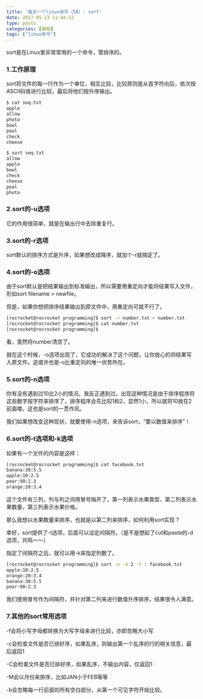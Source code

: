 ```yaml
---
title: '每天一个linux命令（58）: sort'
date: 2017-05-23 11:44:12
type: posts
categories: [编程]
tags: ["linux命令"]
---
```

sort是在Linux里非常常用的一个命令，管排序的。

<!--more-->
### 1.工作原理
sort将文件的每一行作为一个单位，相互比较，比较原则是从首字符向后，依次按ASCII码值进行比较，最后将他们按升序输出。

```bash
$ cat seq.txt
apple
allow
photo
bowl
peal
check
cheese

$ sort seq.txt
allow
apple
bowl
check
cheese
peal
photo
```
### 2.sort的-u选项
它的作用很简单，就是在输出行中去除重复行。
### 3.sort的-r选项
sort默认的排序方式是升序，如果想改成降序，就加个-r就搞定了。
### 4.sort的-o选项
由于sort默认是把结果输出到标准输出，所以需要用重定向才能将结果写入文件，形如sort filename > newfile。

但是，如果你想把排序结果输出到原文件中，用重定向可就不行了。

```bash
[rocrocket@rocrocket programming]$ sort -r number.txt > number.txt
[rocrocket@rocrocket programming]$ cat number.txt
[rocrocket@rocrocket programming]$
```
看，竟然将number清空了。

就在这个时候，-o选项出现了，它成功的解决了这个问题，让你放心的将结果写入原文件。这或许也是-o比重定向的唯一优势所在。

### 5.sort的-n选项
你有没有遇到过10比2小的情况。我反正遇到过。出现这种情况是由于排序程序将这些数字按字符来排序了，排序程序会先比较1和2，显然1小，所以就将10放在2前面喽。这也是sort的一贯作风。

我们如果想改变这种现状，就要使用-n选项，来告诉sort，“要以数值来排序”！

### 6.sort的-t选项和-k选项
如果有一个文件的内容是这样：
```bash
[rocrocket@rocrocket programming]$ cat facebook.txt
banana:30:5.5
apple:10:2.5
pear:90:2.3
orange:20:3.4
```
这个文件有三列，列与列之间用冒号隔开了，第一列表示水果类型，第二列表示水果数量，第三列表示水果价格。

那么我想以水果数量来排序，也就是以第二列来排序，如何利用sort实现？

幸好，sort提供了-t选项，后面可以设定间隔符。（是不是想起了cut和paste的-d选项，共鸣～～）

指定了间隔符之后，就可以用-k来指定列数了。
```bash
[rocrocket@rocrocket programming]$ sort -n -k 2 -t : facebook.txt
apple:10:2.5
orange:20:3.4
banana:30:5.5
pear:90:2.3
```
我们使用冒号作为间隔符，并针对第二列来进行数值升序排序，结果很令人满意。
### 7.其他的sort常用选项
-f会将小写字母都转换为大写字母来进行比较，亦即忽略大小写

-c会检查文件是否已排好序，如果乱序，则输出第一个乱序的行的相关信息，最后返回1

-C会检查文件是否已排好序，如果乱序，不输出内容，仅返回1

-M会以月份来排序，比如JAN小于FEB等等

-b会忽略每一行前面的所有空白部分，从第一个可见字符开始比较。
